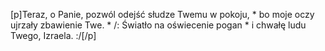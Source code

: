 [p]Teraz, o Panie, pozwól odejść słudze Twemu w pokoju, * bo moje oczy ujrzały zbawienie Twe. * /: Światło na oświecenie pogan * i chwałę ludu Twego, Izraela. :/[/p]
